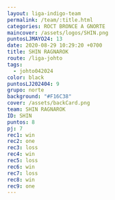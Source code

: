 ```yaml
---
layout: liga-indigo-team
permalink: /team/:title.html
categories: ROCT BRONCE A GNORTE
maincover: /assets/logos/SHIN.png
puntosLJMAYO24: 13
date: 2020-08-29 10:29:20 +0700
title: SHIN RAGNAROK
route: /liga-johto
tags:
  - johto042024
color: black
puntosLJ202404: 9
grupo: norte
background: "#F16C38"
cover: /assets/backCard.png
team: SHIN RAGNAROK
ID: SHIN
puntos: 8
pj: 7
rec1: win
rec2: one
rec3: loss
rec4: win
rec5: loss
rec6: win
rec7: loss
rec8: win
rec9: one
---
```

